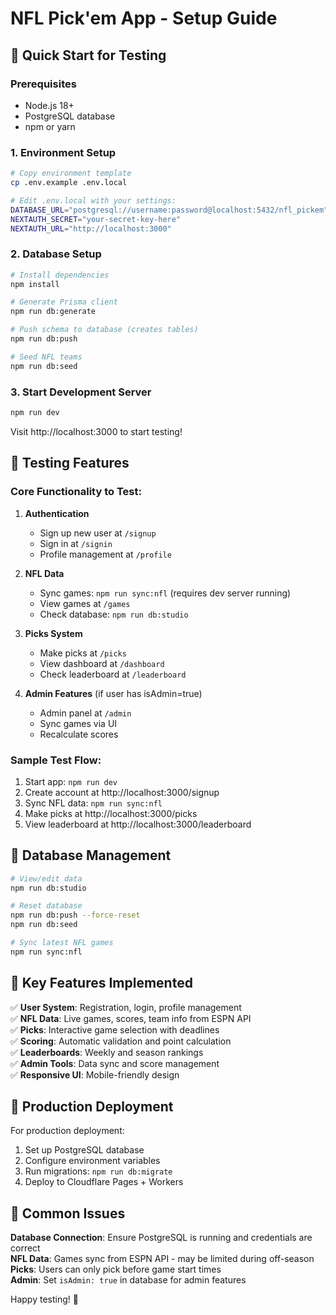 # NFL Pick'em App - Setup Guide

## 🏈 Quick Start for Testing

### Prerequisites
- Node.js 18+ 
- PostgreSQL database
- npm or yarn

### 1. Environment Setup
```bash
# Copy environment template
cp .env.example .env.local

# Edit .env.local with your settings:
DATABASE_URL="postgresql://username:password@localhost:5432/nfl_pickem"
NEXTAUTH_SECRET="your-secret-key-here"
NEXTAUTH_URL="http://localhost:3000"
```

### 2. Database Setup
```bash
# Install dependencies
npm install

# Generate Prisma client
npm run db:generate

# Push schema to database (creates tables)
npm run db:push

# Seed NFL teams
npm run db:seed
```

### 3. Start Development Server
```bash
npm run dev
```

Visit http://localhost:3000 to start testing!

## 🎯 Testing Features

### Core Functionality to Test:

1. **Authentication**
   - Sign up new user at `/signup`
   - Sign in at `/signin`
   - Profile management at `/profile`

2. **NFL Data**
   - Sync games: `npm run sync:nfl` (requires dev server running)
   - View games at `/games`
   - Check database: `npm run db:studio`

3. **Picks System**
   - Make picks at `/picks`
   - View dashboard at `/dashboard`
   - Check leaderboard at `/leaderboard`

4. **Admin Features** (if user has isAdmin=true)
   - Admin panel at `/admin`
   - Sync games via UI
   - Recalculate scores

### Sample Test Flow:
1. Start app: `npm run dev`
2. Create account at http://localhost:3000/signup
3. Sync NFL data: `npm run sync:nfl`
4. Make picks at http://localhost:3000/picks
5. View leaderboard at http://localhost:3000/leaderboard

## 🔧 Database Management

```bash
# View/edit data
npm run db:studio

# Reset database
npm run db:push --force-reset
npm run db:seed

# Sync latest NFL games
npm run sync:nfl
```

## 📱 Key Features Implemented

✅ **User System**: Registration, login, profile management  
✅ **NFL Data**: Live games, scores, team info from ESPN API  
✅ **Picks**: Interactive game selection with deadlines  
✅ **Scoring**: Automatic validation and point calculation  
✅ **Leaderboards**: Weekly and season rankings  
✅ **Admin Tools**: Data sync and score management  
✅ **Responsive UI**: Mobile-friendly design  

## 🚀 Production Deployment

For production deployment:
1. Set up PostgreSQL database
2. Configure environment variables
3. Run migrations: `npm run db:migrate`
4. Deploy to Cloudflare Pages + Workers

## 🐛 Common Issues

**Database Connection**: Ensure PostgreSQL is running and credentials are correct  
**NFL Data**: Games sync from ESPN API - may be limited during off-season  
**Picks**: Users can only pick before game start times  
**Admin**: Set `isAdmin: true` in database for admin features  

Happy testing! 🏈